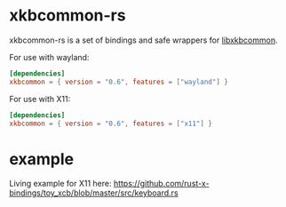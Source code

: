 # xkbcommon-rs

xkbcommon-rs is a set of bindings and safe wrappers for [libxkbcommon](http://xkbcommon.org/).

For use with wayland:
```toml
[dependencies]
xkbcommon = { version = "0.6", features = ["wayland"] }
```
For use with X11:
```toml
[dependencies]
xkbcommon = { version = "0.6", features = ["x11"] }
```

# example

Living example for X11 here:
https://github.com/rust-x-bindings/toy_xcb/blob/master/src/keyboard.rs
